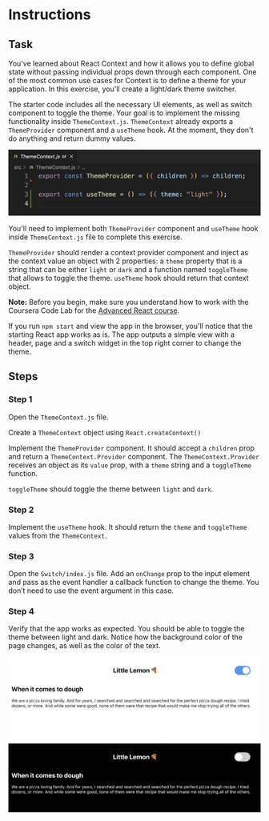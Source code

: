 # Instructions

## Task

You've learned about React Context and how it allows you to define global state without passing individual props down through each component.
One of the most common use cases for Context is to define a theme for your application. In this exercise, you'll create a light/dark theme switcher.

The starter code includes all the necessary UI elements, as well as switch component to toggle the theme. Your goal is to implement the missing functionality inside `ThemeContext.js`.
`ThemeContext` already exports a `ThemeProvider` component and a `useTheme` hook.
At the moment, they don't do anything and return dummy values.

![Alt text](images/image1.png)

You'll need to implement both `ThemeProvider` component and `useTheme` hook inside `ThemeContext.js` file to complete this exercise.

`ThemeProvider` should render a context provider component and inject as the context value an object with 2 properties: a `theme` property that is a string that can be either `light` or `dark` and a function named `toggleTheme` that allows to toggle the theme.
`useTheme` hook should return that context object.

**Note:** Before you begin, make sure you understand how to work with the Coursera Code Lab for the [Advanced React course](https://www.coursera.org/learn/advanced-react/supplement/htaLX/working-with-labs-in-this-course).

If you run `npm start` and view the app in the browser, you'll notice that the starting React app works as is.
The app outputs a simple view with a header, page and a switch widget in the top right corner to change the theme.

## Steps

### **Step 1**

Open the `ThemeContext.js` file.

Create a `ThemeContext` object using `React.createContext()`

Implement the `ThemeProvider` component. It should accept a `children` prop and return a `ThemeContext.Provider` component.
The `ThemeContext.Provider` receives an object as its `value` prop, with a `theme` string and a `toggleTheme` function.

`toggleTheme` should toggle the theme between `light` and `dark`.

### **Step 2**

Implement the `useTheme` hook. It should return the `theme` and `toggleTheme` values from the `ThemeContext`.

### **Step 3**

Open the `Switch/index.js` file. Add an `onChange` prop to the input element and pass as the event handler a callback function to change the theme.
You don’t need to use the event argument in this case.

### **Step 4**

Verify that the app works as expected. You should be able to toggle the theme between light and dark.
Notice how the background color of the page changes, as well as the color of the text.

![Alt text](images/image2.png)
